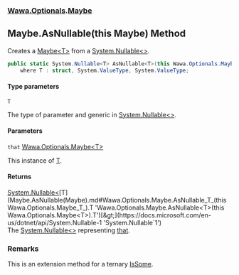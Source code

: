 ### [Wawa.Optionals](Wawa.Optionals.md 'Wawa.Optionals').[Maybe](Maybe.md 'Wawa.Optionals.Maybe')

## Maybe.AsNullable<T>(this Maybe<T>) Method

Creates a [Maybe&lt;T&gt;](Maybe_T_.md 'Wawa.Optionals.Maybe<T>') from a [System.Nullable&lt;&gt;](https://docs.microsoft.com/en-us/dotnet/api/System.Nullable-1 'System.Nullable`1').

```csharp
public static System.Nullable<T> AsNullable<T>(this Wawa.Optionals.Maybe<T> that)
    where T : struct, System.ValueType, System.ValueType;
```
#### Type parameters

<a name='Wawa.Optionals.Maybe.AsNullable_T_(thisWawa.Optionals.Maybe_T_).T'></a>

`T`

The type of parameter and generic in [System.Nullable&lt;&gt;](https://docs.microsoft.com/en-us/dotnet/api/System.Nullable-1 'System.Nullable`1').
#### Parameters

<a name='Wawa.Optionals.Maybe.AsNullable_T_(thisWawa.Optionals.Maybe_T_).that'></a>

`that` [Wawa.Optionals.Maybe&lt;](Maybe_T_.md 'Wawa.Optionals.Maybe<T>')[T](Maybe.AsNullable(Maybe).md#Wawa.Optionals.Maybe.AsNullable_T_(thisWawa.Optionals.Maybe_T_).T 'Wawa.Optionals.Maybe.AsNullable<T>(this Wawa.Optionals.Maybe<T>).T')[&gt;](Maybe_T_.md 'Wawa.Optionals.Maybe<T>')

This instance of [T](Maybe.AsNullable(Maybe).md#Wawa.Optionals.Maybe.AsNullable_T_(thisWawa.Optionals.Maybe_T_).T 'Wawa.Optionals.Maybe.AsNullable<T>(this Wawa.Optionals.Maybe<T>).T').

#### Returns
[System.Nullable&lt;](https://docs.microsoft.com/en-us/dotnet/api/System.Nullable-1 'System.Nullable`1')[T](Maybe.AsNullable(Maybe).md#Wawa.Optionals.Maybe.AsNullable_T_(thisWawa.Optionals.Maybe_T_).T 'Wawa.Optionals.Maybe.AsNullable<T>(this Wawa.Optionals.Maybe<T>).T')[&gt;](https://docs.microsoft.com/en-us/dotnet/api/System.Nullable-1 'System.Nullable`1')  
The [System.Nullable&lt;&gt;](https://docs.microsoft.com/en-us/dotnet/api/System.Nullable-1 'System.Nullable`1') representing [that](Maybe.AsNullable(Maybe).md#Wawa.Optionals.Maybe.AsNullable_T_(thisWawa.Optionals.Maybe_T_).that 'Wawa.Optionals.Maybe.AsNullable<T>(this Wawa.Optionals.Maybe<T>).that').

### Remarks
  
This is an extension method for a ternary [IsSome](Maybe_T_.IsSome().md 'Wawa.Optionals.Maybe<T>.IsSome').